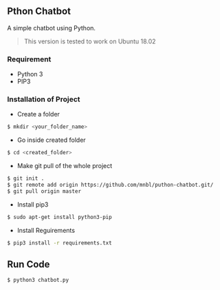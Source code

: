 ## Pthon Chatbot
A simple chatbot using Python.

> This version is tested to work on Ubuntu 18.02

### Requirement
- Python 3
- PIP3

### Installation of Project

- Create a folder
```sh
$ mkdir <your_folder_name>
```
- Go inside created folder
```sh
$ cd <created_folder>
```
- Make git pull of the whole project
```sh
$ git init .
$ git remote add origin https://github.com/mnbl/puthon-chatbot.git/
$ git pull origin master
```
- Install pip3
```sh
$ sudo apt-get install python3-pip
```

- Install Reguirements
```sh
$ pip3 install -r requirements.txt
```

## Run Code
```sh
$ python3 chatbot.py
```